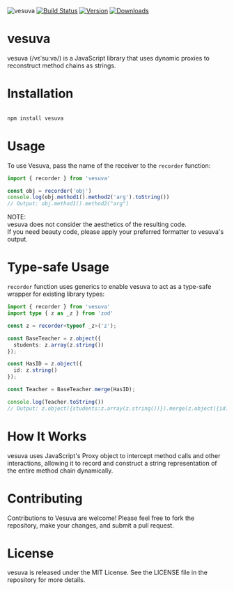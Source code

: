 ![vesuva](https://github.com/kanamone/vesuva/assets/603523/bc03a97a-d81a-48c8-9abe-e289954a5e09)
[![Build Status](https://img.shields.io/github/actions/workflow/status/kanamone/vesuva/test-and-lint.yml?branch=main&style=flat&colorA=000000&colorB=000000)](https://github.com/kanamone/vesuva/actions?query=workflow%3Atest)
[![Version](https://img.shields.io/npm/v/vesuva?style=flat&colorA=000000&colorB=000000)](https://www.npmjs.com/package/vesuva)
[![Downloads](https://img.shields.io/npm/dt/vesuva.svg?style=flat&colorA=000000&colorB=000000)](https://www.npmjs.com/package/vesuva)

# vesuva
vesuva (/vɛˈsuːvə/) is a JavaScript library that uses dynamic proxies to reconstruct method chains as strings.

# Installation

```bash

npm install vesuva
```

# Usage

To use Vesuva, pass the name of the receiver to the `recorder` function:

```javascript
import { recorder } from 'vesuva'

const obj = recorder('obj')
console.log(obj.method1().method2('arg').toString())
// Output: obj.method1().method2("arg")
```

NOTE:  
vesuva does not consider the aesthetics of the resulting code.  
If you need beauty code, please apply your preferred formatter to vesuva's output.

# Type-safe Usage

`recorder` function uses generics to enable vesuva to act as a type-safe wrapper for existing library types:

```typescript
import { recorder } from 'vesuva'
import type { z as _z } from 'zod'

const z = recorder<typeof _z>('z');

const BaseTeacher = z.object({
  students: z.array(z.string())
});

const HasID = z.object({
  id: z.string()
});

const Teacher = BaseTeacher.merge(HasID);

console.log(Teacher.toString())
// Output: z.object({students:z.array(z.string())}).merge(z.object({id:z.string()}))
```

# How It Works
vesuva uses JavaScript's Proxy object to intercept method calls and other interactions, allowing it to record and construct a string representation of the entire method chain dynamically.

# Contributing
Contributions to Vesuva are welcome! Please feel free to fork the repository, make your changes, and submit a pull request.

# License
vesuva is released under the MIT License. See the LICENSE file in the repository for more details.
